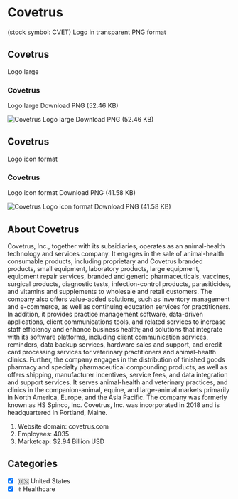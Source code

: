 # Covetrus
 (stock symbol: CVET) Logo in transparent PNG format

## Covetrus
 Logo large

### Covetrus
 Logo large Download PNG (52.46 KB)

![Covetrus
 Logo large Download PNG (52.46 KB)](/img/orig/CVET_BIG-45c6afe0.png)

## Covetrus
 Logo icon format

### Covetrus
 Logo icon format Download PNG (41.58 KB)

![Covetrus
 Logo icon format Download PNG (41.58 KB)](/img/orig/CVET-0c8c0ea6.png)

## About Covetrus


Covetrus, Inc., together with its subsidiaries, operates as an animal-health technology and services company. It engages in the sale of animal-health consumable products, including proprietary and Covetrus branded products, small equipment, laboratory products, large equipment, equipment repair services, branded and generic pharmaceuticals, vaccines, surgical products, diagnostic tests, infection-control products, parasiticides, and vitamins and supplements to wholesale and retail customers. The company also offers value-added solutions, such as inventory management and e-commerce, as well as continuing education services for practitioners. In addition, it provides practice management software, data-driven applications, client communications tools, and related services to increase staff efficiency and enhance business health; and solutions that integrate with its software platforms, including client communication services, reminders, data backup services, hardware sales and support, and credit card processing services for veterinary practitioners and animal-health clinics. Further, the company engages in the distribution of finished goods pharmacy and specialty pharmaceutical compounding products, as well as offers shipping, manufacturer incentives, service fees, and data integration and support services. It serves animal-health and veterinary practices, and clinics in the companion-animal, equine, and large-animal markets primarily in North America, Europe, and the Asia Pacific. The company was formerly known as HS Spinco, Inc. Covetrus, Inc. was incorporated in 2018 and is headquartered in Portland, Maine.

1. Website domain: covetrus.com
2. Employees: 4035
3. Marketcap: $2.94 Billion USD


## Categories
- [x] 🇺🇸 United States
- [x] ⚕️ Healthcare
